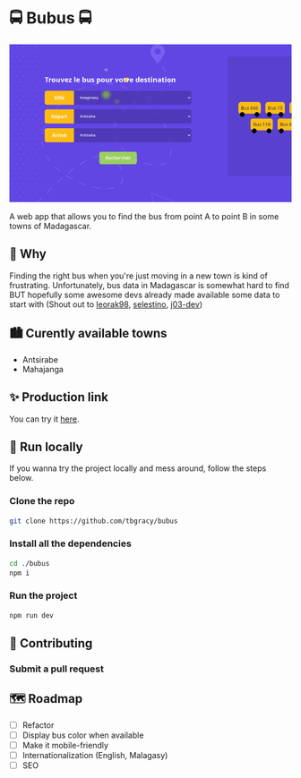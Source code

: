 # 🚍 Bubus 🚍

<center> <img src='bubus.png'/> </center>

A web app that allows you to find the bus from point A to point B in some towns of Madagascar.

## 🤔 Why

Finding the right bus when you're just moving in a new town is kind of frustrating. Unfortunately, bus data in Madagascar is somewhat hard to find BUT hopefully some awesome devs already made available some data to start with (Shout out to [leorak98](), [selestino](), [j03-dev](https://github.com/j03-dev))

## 🏙️ Curently available towns

- Antsirabe
- Mahajanga

## ✨ Production link

You can try it [here](bubus-mg.netlify.app).

## 🚀 Run locally 

If you wanna try the project locally and mess around, follow the steps below.

### Clone the repo

```bash
git clone https://github.com/tbgracy/bubus
```
### Install all the dependencies
```bash
cd ./bubus
npm i
```

### Run the project
```bash
npm run dev
```

## 🤝 Contributing

### Submit a pull request

## 🗺️ Roadmap

- [ ] Refactor
- [ ] Display bus color when available
- [ ] Make it mobile-friendly
- [ ] Internationalization (English, Malagasy)
- [ ] SEO